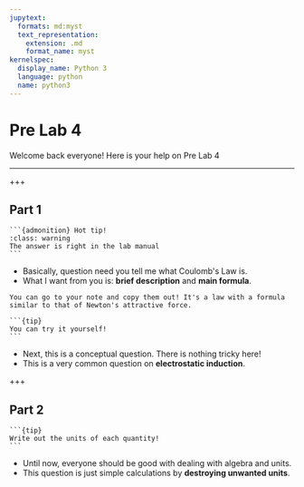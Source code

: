 ```yaml
---
jupytext:
  formats: md:myst
  text_representation:
    extension: .md
    format_name: myst
kernelspec:
  display_name: Python 3
  language: python
  name: python3
---
```


# Pre Lab 4

Welcome back everyone! Here is your help on Pre Lab 4
___
+++

## Part 1

````{margin}
```{admonition} Hot tip!
:class: warning
The answer is right in the lab manual
```
````

- Basically, question need you tell me what Coulomb's Law is.
- What I want from you is: **brief description** and **main formula**.

```{note}
You can go to your note and copy them out! It's a law with a formula similar to that of Newton's attractive force.
```

````{margin}
```{tip}
You can try it yourself!
```
````

- Next, this is a conceptual question. There is nothing tricky here!
- This is a very common question on **electrostatic induction**.

+++

## Part 2

````{margin}
```{tip}
Write out the units of each quantity!
```
````

- Until now, everyone should be good with dealing with algebra and units.
- This question is just simple calculations by **destroying unwanted units**.

